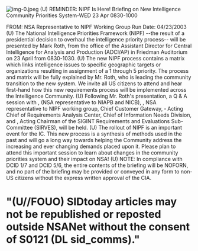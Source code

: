 ![img-0.jpeg](img-0.jpeg)
(U) REMINDER: NIPF Is Here! Briefing on New Intelligence Community Priorities System-WED 23 Apr 0830-1000

FROM:
NSA Representative to NIPF Working Group
Run Date: 04/23/2003
(U) The National Intelligence Priorities Framework (NIPF) --the result of a presidential decision to overhaul the intelligence priority process-- will be presented by Mark Roth, from the office of the Assistant Director for Central Intelligence for Analysis and Production (ADCI/AP) in Friedman Auditorium on 23 April from 0830-1030.
(U) The new NIPF process contains a matrix which links intelligence issues to specific geographic targets or organizations resulting in assignment of a 1 through 5 priority. The process and matrix will be fully explained by Mr. Roth, who is leading the community transition to the new system. We invite all US citizens to attend and hear first-hand how this new requirements process will be implemented across the Intelligence Community.
(U) Following Mr. Roth's presentation, a Q \& A session with , (NSA representative to NIAPB and NICB), , NSA representative to NIPF working group, Chief Customer Gateway, $\square$ Acting Chief of Requirements Analysis Center, Chief of Information Needs Division, and , Acting Chairman of the SIGINT Requirements and Evaluations Sub-Committee (SIRVES), will be held.
(U) The rollout of NIPF is an important event for the IC. This new process is a synthesis of methods used in the past and will go a long way towards helping the Community address the increasing and ever changing demands placed upon it. Please plan to attend this important session to learn about changes in the community priorities system and their impact on NSA!
(U) NOTE: In compliance with DCID 1/7 and DCID 5/6, the entire contents of the briefing will be NOFORN, and no part of the briefing may be provided or conveyed in any form to non-US citizens without the express written approval of the CIA.

# "(U//FOUO) SIDtoday articles may not be republished or reposted outside NSANet without the consent of S0121 (DL sid_comms)."
